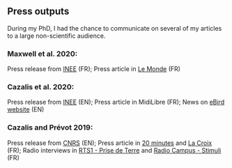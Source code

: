## Press outputs

During my PhD, I had the chance to communicate on several of my articles to a large non-scientific audience. 

### Maxwell et al. 2020: 
Press release from [INEE](https://inee.cnrs.fr/fr/cnrsinfo/les-gouvernements-mondiaux-nont-pas-tenu-leurs-engagements-proteger-la-nature) (FR); Press article in [Le Monde](https://www.lemonde.fr/planete/article/2020/10/09/comment-proteger-30-voire-50-de-la-planete_6055388_3244.html) (FR)

### Cazalis et al. 2020:
Press release from [INEE](https://www.eurekalert.org/pub_releases/2020-09/cffa-chs090920.php) (EN); Press article in MidiLibre (FR); News on [eBird website](https://ebird.org/news/conservation-value-of-protected-areas-measured-with-ebird-data) (EN)

### Cazalis and Prévot 2019:
Press release from [CNRS](http://www.cnrs.fr/sites/default/files/press_info/2019-04/CP_ParcNaturel_ENG_VF_0.pdf) (EN); Press article in [20 minutes](https://www.20minutes.fr/planete/2503579-20190425-environnement-plus-ecolo-quand-habite-pres-parc-naturel-france) and [La Croix](https://www.la-croix.com/Sciences-et-ethique/Environnement/Francais-vivant-pres-dun-parc-naturel-sont-ecolos-2019-04-25-1201017756?from_univers=lacroix) (FR); Radio interviews in [RTS1 - Prise de Terre](https://www.rts.ch/play/radio/prise-de-terre/audio/parc-naturel-et-conscience-ecologique?id=10743295) and [Radio Campus - Stimuli](https://www.mixcloud.com/guillaumebagnolini/de-leffet-des-parcs-naturels-sur-nos-comportements/) (FR)
